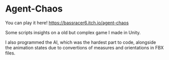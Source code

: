 # Agent-Chaos
You can play it here! https://bassracer6.itch.io/agent-chaos

Some scripts insights on a old but complex game I made in Unity.

I also programmed the AI, which was the hardest part to code, alongside the animation states due to convertions of measures and orientations in FBX files.
